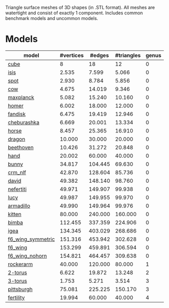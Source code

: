 Triangle surface meshes of 3D shapes (in .STL format). All meshes are watertight and consist of exactly 1 component. Includes common benchmark models and uncommon models.

# Models

| model                                                 | #vertices | #edges  | #triangles | genus |
|-------------------------------------------------------|-----------|---------|------------|-------|
| [cube](models/cube.stl)                               | 8         | 18      | 12         | 0     |
| [isis](models/isis.stl)                               | 2.535     | 7.599   | 5.066      | 0     |
| [spot](models/spot.stl)                               | 2.930     | 8.784   | 5.856      | 0     |
| [cow](models/cow.stl)                                 | 4.675     | 14.019  | 9.346      | 0     |
| [maxplanck](models/maxplanck.stl)                     | 5.082     | 15.240  | 10.160     | 0     |
| [homer](models/homer.stl)                             | 6.002     | 18.000  | 12.000     | 0     |
| [fandisk](models/fandisk.stl)                         | 6.475     | 19.419  | 12.946     | 0     |
| [cheburashka](models/cheburashka.stl)                 | 6.669     | 20.001  | 13.334     | 0     |
| [horse](models/horse.stl)                             | 8.457     | 25.365  | 16.910     | 0     |
| [dragon](models/dragon.stl)                           | 10.000    | 30.000  | 20.000     | 0     |
| [beethoven](models/beethoven.stl)                     | 10.426    | 31.272  | 20.848     | 0     |
| [hand](models/hand.stl)                               | 20.002    | 60.000  | 40.000     | 0     |
| [bunny](models/bunny.stl)                             | 34.817    | 104.445 | 69.630     | 0     |
| [crm_nlf](models/crm_nlf.stl)                         | 42.870    | 128.604 | 85.736     | 0     |
| [david](models/david.stl)                             | 49.382    | 148.140 | 98.760     | 0     |
| [nefertiti](models/nefertiti.stl)                     | 49.971    | 149.907 | 99.938     | 0     |
| [lucy](models/lucy.stl)                               | 49.987    | 149.955 | 99.970     | 0     |
| [armadillo](models/armadillo.stl)                     | 49.990    | 149.964 | 99.976     | 0     |
| [kitten](models/kitten.stl)                           | 80.000    | 240.000 | 160.000    | 0     |
| [bimba](models/bimba.stl)                             | 112.455   | 337.359 | 224.906    | 0     |
| [igea](models/igea.stl)                               | 134.345   | 403.029 | 268.686    | 0     |
| [f6_wing_symmetric](models/f6_wing_symmetric.stl)     | 151.316   | 453.942 | 302.628    | 0     |
| [f6_wing](models/f6_wing.stl)                         | 153.299   | 459.891 | 306.594    | 0     |
| [f6_wing_nohorn](models/f6_wing_nohorn.stl)           | 154.821   | 464.457 | 309.638    | 0     |
| [rockerarm](models/rockerarm.stl)                     | 40.000    | 120.000 | 80.000     | 1     |
| [2-torus](models/2-torus.stl)                         | 6.622     | 19.872  | 13.248     | 2     |
| [3-torus](models/3-torus.stl)                         | 1.753     | 5.271   | 3.514      | 3     |
| [pittsburgh](models/pittsburgh.stl)                   | 75.081    | 225.225 | 150.170    | 3     |
| [fertility](models/fertility.stl)                     | 19.994    | 60.000  | 40.000     | 4     |


